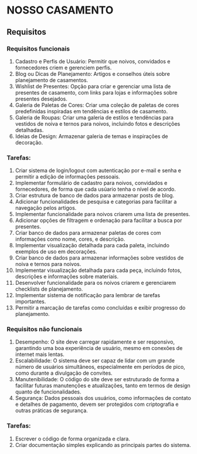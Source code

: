 # NOSSO CASAMENTO

## Requisitos

### Requisitos funcionais

1. Cadastro e Perfis de Usuário: Permitir que noivos, convidados e fornecedores criem e gerenciem perfis.
2. Blog ou Dicas de Planejamento: Artigos e conselhos úteis sobre planejamento de casamentos.
3. Wishlist de Presentes: Opção para criar e gerenciar uma lista de presentes de casamento, com links para lojas e informações sobre presentes desejados.
4. Galeria de Paletas de Cores: Criar uma coleção de paletas de cores predefinidas inspiradas em tendências e estilos de casamento.
5. Galeria de Roupas: Criar uma galeria de estilos e tendências para vestidos de noiva e ternos para noivos, incluindo fotos e descrições detalhadas.
6. Ideias de Design: Armazenar galeria de temas e inspirações de decoração.

### Tarefas:

1. Criar sistema de login/logout com autenticação por e-mail e senha e permitir a edição de informações pessoais.
2. Implementar formulário de cadastro para noivos, convidados e fornecedores, de forma que cada usúario tenha o nível de acordo.
3. Criar estrutura de banco de dados para armazenar posts de blog.
4. Adicionar funcionalidades de pesquisa e categorias para facilitar a navegação pelos artigos.
5. Implementar funcionalidade para noivos criarem uma lista de presentes.
6. Adicionar opções de filtragem e ordenação para facilitar a busca por presentes.
7. Criar banco de dados para armazenar paletas de cores com informações como nome, cores, e descrição.
8. Implementar visualização detalhada para cada paleta, incluindo exemplos de uso em decorações.
9. Criar banco de dados para armazenar informações sobre vestidos de noiva e ternos para noivos.
10. Implementar visualização detalhada para cada peça, incluindo fotos, descrições e informações sobre materiais.
11. Desenvolver funcionalidade para os noivos criarem e gerenciarem checklists de planejamento.
12. Implementar sistema de notificação para lembrar de tarefas importantes.
13. Permitir a marcação de tarefas como concluídas e exibir progresso do planejamento.

### Requisitos não funcionais

1. Desempenho: O site deve carregar rapidamente e ser responsivo, garantindo uma boa experiência de usuário, mesmo em conexões de internet mais lentas.
2. Escalabilidade: O sistema deve ser capaz de lidar com um grande número de usuários simultâneos, especialmente em períodos de pico, como durante a divulgação de convites.
3. Manutenibilidade: O código do site deve ser estruturado de forma a facilitar futuras manutenções e atualizações, tanto em termos de design quanto de funcionalidades.
4. Segurança: Dados pessoais dos usuários, como informações de contato e detalhes de pagamento, devem ser protegidos com criptografia e outras práticas de segurança.

### Tarefas:

1. Escrever o código de forma organizada e clara.
2. Criar documentação simples explicando as principais partes do sistema.
